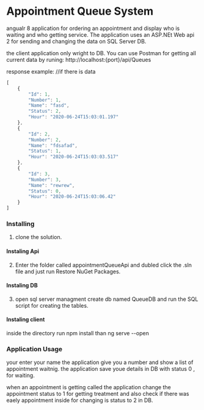 # Appointment Queue System

angualr 8 application for ordering an appointment and display who is waiting and who getting service. The application uses an ASP.NEt Web api 2 for sending and changing the data on SQL Server DB.

the client application only wright to DB. You can use Postman for getting all current data by runing:
http://localhost:{port}/api/Queues

response example: //if there is data
```javascript
[
    {
        "Id": 1,
        "Number": 1,
        "Name": "fasd",
        "Status": 2,
        "Hour": "2020-06-24T15:03:01.197"
    },
    {
        "Id": 2,
        "Number": 2,
        "Name": "fdsafad",
        "Status": 1,
        "Hour": "2020-06-24T15:03:03.517"
    },
    {
        "Id": 3,
        "Number": 3,
        "Name": "rewrew",
        "Status": 0,
        "Hour": "2020-06-24T15:03:06.42"
    }
]
```


### Installing

1) clone the solution. 

#### Instaling Api

2) Enter the folder called appointmentQueueApi and dubled click the .sln file and just run  Restore NuGet Packages.

#### Instaling DB

3) open sql server managment create db named QueueDB and run the SQL script for creating the tables.

#### Instaling client

inside the directory run npm install than ng serve --open 

### Application Usage

your enter your name the application give you a number and show a list of appointment waitnig. the application save youe details in DB with status 0 , for waiting. 

when an appointment is getting called the application change the appointment status to 1 for getting treatment and also check if there was eaely appointment inside for changing is status to 2 in DB. 

